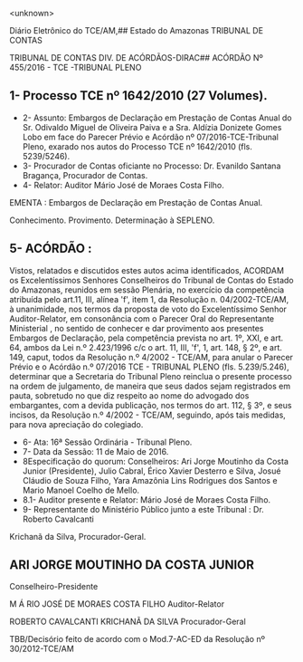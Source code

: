 &lt;unknown&gt;

Diário Eletrônico do TCE/AM,## Estado do Amazonas TRIBUNAL DE CONTAS

TRIBUNAL DE CONTAS DIV. DE ACÓRDÃOS-DIRAC## ACÓRDÃO Nº 455/2016 - TCE -TRIBUNAL PLENO

## 1- Processo TCE nº 1642/2010 (27 Volumes).

- 2-  Assunto: Embargos de Declaração em Prestação de Contas Anual do Sr. Odivaldo Miguel  de  Oliveira  Paiva  e  a  Sra.  Aldízia  Donizete  Gomes  Lobo  em  face  do  Parecer Prévio e Acórdão nº 07/2016-TCE-Tribunal Pleno, exarado nos autos do Processo TCE nº 1642/2010 (fls. 5239/5246).
- 3-  Procurador  de  Contas  oficiante  no  Processo: Dr.  Evanildo  Santana  Bragança, Procurador de Contas.
- 4- Relator: Auditor Mário José de Moraes Costa Filho.

EMENTA : Embargos de Declaração em Prestação de Contas Anual.

Conhecimento. Provimento. Determinação à SEPLENO.

## 5- ACÓRDÃO :

Vistos, relatados e discutidos estes autos acima identificados, ACORDAM os Excelentíssimos Senhores Conselheiros do Tribunal de Contas do Estado do Amazonas, reunidos em sessão Plenária, no exercício da competência atribuída pelo art.11, III, alínea 'f', item 1, da Resolução n. 04/2002-TCE/AM, à unanimidade, nos termos da proposta de voto do Excelentíssimo Senhor Auditor-Relator, em consonância com o Parecer Oral do Representante Ministerial , no sentido  de conhecer e dar provimento aos  presentes Embargos de Declaração, pela competência prevista no art. 1º, XXI, e art. 64, ambos da Lei  n.º  2.423/1996  c/c  o  art.  11,  III,  'f',  1,  art.  148,  §  2º,  e  art.  149,  caput,  todos  da Resolução n.º 4/2002 - TCE/AM, para anular o Parecer Prévio e o Acórdão n.º 07/2016 TCE - TRIBUNAL PLENO (fls. 5.239/5.246), determinar que a Secretaria do Tribunal Pleno reinclua o presente processo na ordem de julgamento, de maneira que seus dados sejam registrados em pauta, sobretudo no  que diz respeito ao  nome do advogado dos embargantes, com a devida publicação, nos termos do art. 112, § 3º, e seus incisos, da Resolução n.º 4/2002 - TCE/AM, seguindo, após tais medidas, para nova apreciação do colegiado.

- 6- Ata: 16ª Sessão Ordinária - Tribunal Pleno.
- 7- Data da Sessão: 11 de Maio de 2016.
- 8Especificação  do  quorum: Conselheiros: Ari Jorge  Moutinho  da  Costa  Junior (Presidente), Julio Cabral, Érico Xavier Desterro e Silva,  Josué Cláudio de Souza Filho, Yara Amazônia Lins Rodrigues dos Santos e Mario Manoel Coelho de Mello.
- 8.1- Auditor presente e Relator: Mário José de Moraes Costa Filho.
- 9- Representante do Ministério Público junto a este Tribunal : Dr. Roberto Cavalcanti

Krichanã da Silva, Procurador-Geral.

## ARI JORGE MOUTINHO DA COSTA JUNIOR

Conselheiro-Presidente

M Á RIO JOSÉ DE MORAES COSTA FILHO Auditor-Relator

ROBERTO CAVALCANTI KRICHANÃ DA SILVA Procurador-Geral

TBB/Decisório feito de acordo com o Mod.7-AC-ED da Resolução nº 30/2012-TCE/AM